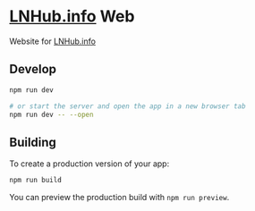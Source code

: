 # [LNHub.info](lnhub.info) Web

Website for [LNHub.info](lnhub.info)
## Develop

```bash
npm run dev

# or start the server and open the app in a new browser tab
npm run dev -- --open
```

## Building

To create a production version of your app:

```bash
npm run build
```

You can preview the production build with `npm run preview`.
